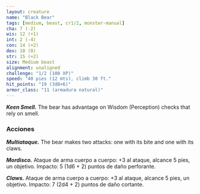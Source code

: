 ```yaml
---
layout: creature
name: "Black Bear"
tags: [medium, beast, cr1/2, monster-manual]
cha: 7 (-2)
wis: 12 (+1)
int: 2 (-4)
con: 14 (+2)
dex: 10 (0)
str: 15 (+2)
size: Medium beast
alignment: unaligned
challenge: "1/2 (100 XP)"
speed: "40 pies (12 mts), climb 30 ft."
hit_points: "19 (3d8+6)"
armor_class: "11 (armadura natural)"
---
```


***Keen Smell.*** The bear has advantage on Wisdom (Perception) checks that rely on smell.

### Acciones

***Multiataque.*** The bear makes two attacks: one with its bite and one with its claws.

***Mordisco.*** Ataque de arma cuerpo a cuerpo: +3 al ataque, alcance 5 pies, un objetivo. Impacto: 5 (1d6 + 2) puntos de daño perforante.

***Claws.*** Ataque de arma cuerpo a cuerpo: +3 al ataque, alcance 5 pies, un objetivo. Impacto: 7 (2d4 + 2) puntos de daño cortante.
